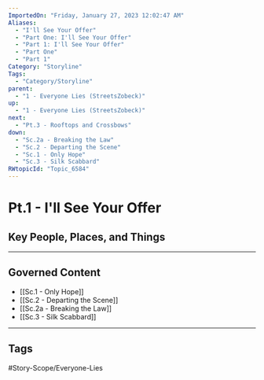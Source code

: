 ```yaml
---
ImportedOn: "Friday, January 27, 2023 12:02:47 AM"
Aliases:
  - "I'll See Your Offer"
  - "Part One: I'll See Your Offer"
  - "Part 1: I'll See Your Offer"
  - "Part One"
  - "Part 1"
Category: "Storyline"
Tags:
  - "Category/Storyline"
parent:
  - "1 - Everyone Lies (StreetsZobeck)"
up:
  - "1 - Everyone Lies (StreetsZobeck)"
next:
  - "Pt.3 - Rooftops and Crossbows"
down:
  - "Sc.2a - Breaking the Law"
  - "Sc.2 - Departing the Scene"
  - "Sc.1 - Only Hope"
  - "Sc.3 - Silk Scabbard"
RWtopicId: "Topic_6584"
---
```

# Pt.1 - I'll See Your Offer
## Key People, Places, and Things
---
## Governed Content
- [[Sc.1 - Only Hope]]
- [[Sc.2 - Departing the Scene]]
- [[Sc.2a - Breaking the Law]]
- [[Sc.3 - Silk Scabbard]]


---
## Tags
#Story-Scope/Everyone-Lies

